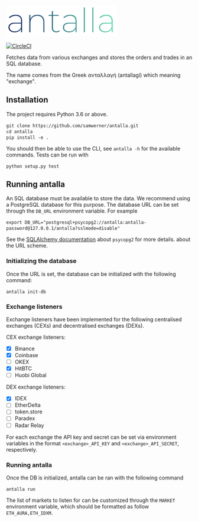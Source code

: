 #

<img src="images/logo.svg" width="300">

[![CircleCI](https://circleci.com/gh/samwerner/antalla.svg?style=svg&circle-token=117f2cd4908b4eddd036d9b612e347420690efa9)](https://circleci.com/gh/samwerner/antalla)

Fetches data from various exchanges and stores the orders and trades in an SQL database.

The name comes from the Greek ανταλλαγή (antallagí) which meaning "exchange".

## Installation

The project requires Python 3.6 or above.

```
git clone https://github.com/samwerner/antalla.git
cd antalla
pip install -e .
```

You should then be able to use the CLI, see `antalla -h` for the available commands.
Tests can be run with

```
python setup.py test
```

## Running antalla

An SQL database must be available to store the data.
We recommend using a PostgreSQL database for this purpose.
The database URL can be set through the `DB_URL` environment variable. For example

```
export DB_URL="postgresql+psycopg2://antalla:antalla-password@127.0.0.1/antalla?sslmode=disable"
```

See the [SQLAlchemy documentation][1] about `psycopg2` for more details. about the URL scheme.

### Initializing the database

Once the URL is set, the database can be initialized with the following command:

```
antalla init-db
```


### Exchange listeners

Exchange listeners have been implemented for the following centralised exchanges (CEXs) and decentralised exchanges (DEXs).

CEX exchange listeners:
- [x] Binance
- [x] Coinbase
- [ ] OKEX
- [x] HitBTC
- [ ] Huobi Global

DEX exchange listeners:
- [x] IDEX
- [ ] EtherDelta
- [ ] token.store
- [ ] Paradex
- [ ] Radar Relay

For each exchange the API key and secret can be set via environment variables in the format `<exchange>_API_KEY` and `<exchange>_API_SECRET`, respectively.


### Running antalla

Once the DB is initialized, antalla can be ran with the following command

```
antalla run
```

The list of markets to listen for can be customized through the `MARKET` environment variable, which should be formatted as follow `ETH_AURA,ETH_IDXM`.

[1]: https://docs.sqlalchemy.org/en/latest/dialects/postgresql.html#module-sqlalchemy.dialects.postgresql.psycopg2
